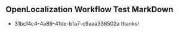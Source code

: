 ## OpenLocalization Workflow Test MarkDown
* 31bcf4c4-4a89-41de-bfa7-c9aaa336502a thanks!

<!--HONumber=Aug16_HO4-->


